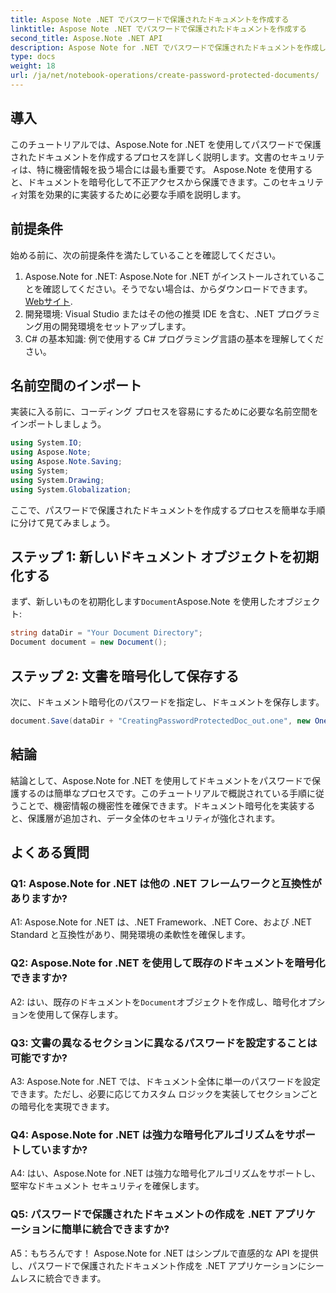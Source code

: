 ```yaml
---
title: Aspose Note .NET でパスワードで保護されたドキュメントを作成する
linktitle: Aspose Note .NET でパスワードで保護されたドキュメントを作成する
second_title: Aspose.Note .NET API
description: Aspose Note for .NET でパスワードで保護されたドキュメントを作成し、ドキュメントのセキュリティを強化する方法を学びます。簡単に実装するには、ステップバイステップのチュートリアルに従ってください。
type: docs
weight: 18
url: /ja/net/notebook-operations/create-password-protected-documents/
---
```

## 導入

このチュートリアルでは、Aspose.Note for .NET を使用してパスワードで保護されたドキュメントを作成するプロセスを詳しく説明します。文書のセキュリティは、特に機密情報を扱う場合には最も重要です。 Aspose.Note を使用すると、ドキュメントを暗号化して不正アクセスから保護できます。このセキュリティ対策を効果的に実装するために必要な手順を説明します。

## 前提条件

始める前に、次の前提条件を満たしていることを確認してください。

1.  Aspose.Note for .NET: Aspose.Note for .NET がインストールされていることを確認してください。そうでない場合は、からダウンロードできます。[Webサイト](https://releases.aspose.com/note/net/).
2. 開発環境: Visual Studio またはその他の推奨 IDE を含む、.NET プログラミング用の開発環境をセットアップします。
3. C# の基本知識: 例で使用する C# プログラミング言語の基本を理解してください。

## 名前空間のインポート

実装に入る前に、コーディング プロセスを容易にするために必要な名前空間をインポートしましょう。

```csharp
using System.IO;
using Aspose.Note;
using Aspose.Note.Saving;
using System;
using System.Drawing;
using System.Globalization;
```

ここで、パスワードで保護されたドキュメントを作成するプロセスを簡単な手順に分けて見てみましょう。

## ステップ 1: 新しいドキュメント オブジェクトを初期化する

まず、新しいものを初期化します`Document`Aspose.Note を使用したオブジェクト:

```csharp
string dataDir = "Your Document Directory";
Document document = new Document();
```

## ステップ 2: 文書を暗号化して保存する

次に、ドキュメント暗号化のパスワードを指定し、ドキュメントを保存します。

```csharp
document.Save(dataDir + "CreatingPasswordProtectedDoc_out.one", new OneSaveOptions() { DocumentPassword = "pass" });
```

## 結論

結論として、Aspose.Note for .NET を使用してドキュメントをパスワードで保護するのは簡単なプロセスです。このチュートリアルで概説されている手順に従うことで、機密情報の機密性を確保できます。ドキュメント暗号化を実装すると、保護層が追加され、データ全体のセキュリティが強化されます。

## よくある質問

### Q1: Aspose.Note for .NET は他の .NET フレームワークと互換性がありますか?

A1: Aspose.Note for .NET は、.NET Framework、.NET Core、および .NET Standard と互換性があり、開発環境の柔軟性を確保します。

### Q2: Aspose.Note for .NET を使用して既存のドキュメントを暗号化できますか?

 A2: はい、既存のドキュメントを`Document`オブジェクトを作成し、暗号化オプションを使用して保存します。

### Q3: 文書の異なるセクションに異なるパスワードを設定することは可能ですか?

A3: Aspose.Note for .NET では、ドキュメント全体に単一のパスワードを設定できます。ただし、必要に応じてカスタム ロジックを実装してセクションごとの暗号化を実現できます。

### Q4: Aspose.Note for .NET は強力な暗号化アルゴリズムをサポートしていますか?

A4: はい、Aspose.Note for .NET は強力な暗号化アルゴリズムをサポートし、堅牢なドキュメント セキュリティを確保します。

### Q5: パスワードで保護されたドキュメントの作成を .NET アプリケーションに簡単に統合できますか?

A5：もちろんです！ Aspose.Note for .NET はシンプルで直感的な API を提供し、パスワードで保護されたドキュメント作成を .NET アプリケーションにシームレスに統合できます。